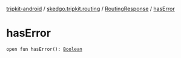 [tripkit-android](../../index.md) / [skedgo.tripkit.routing](../index.md) / [RoutingResponse](index.md) / [hasError](./has-error.md)

# hasError

`open fun hasError(): `[`Boolean`](https://kotlinlang.org/api/latest/jvm/stdlib/kotlin/-boolean/index.html)